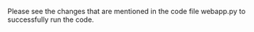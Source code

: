 Please see the changes that are mentioned in the code file webapp.py to successfully run the code. 
